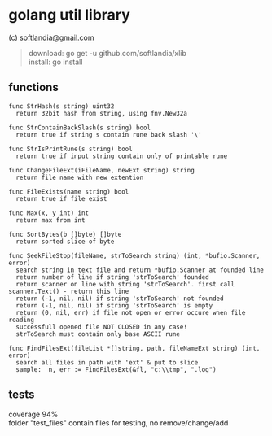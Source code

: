 # golang util library #

(c) softlandia@gmail.com

>download: go get -u github.com/softlandia/xlib  
>install: go install

## functions ##

    func StrHash(s string) uint32
      return 32bit hash from string, using fnv.New32a

    func StrContainBackSlash(s string) bool
      return true if string s contain rune back slash '\'

    func StrIsPrintRune(s string) bool  
      return true if input string contain only of printable rune

    func ChangeFileExt(iFileName, newExt string) string  
      return file name with new extention

    func FileExists(name string) bool  
      return true if file exist

    func Max(x, y int) int
      return max from int

    func SortBytes(b []byte) []byte
      return sorted slice of byte

    func SeekFileStop(fileName, strToSearch string) (int, *bufio.Scanner, error)
      search string in text file and return *bufio.Scanner at founded line
      return number of line if string 'strToSearch' founded
      return scanner on line with string 'strToSearch'. first call scanner.Text() - return this line
      return (-1, nil, nil) if string 'strToSearch' not founded
      return (-1, nil, nil) if string 'strToSearch' is empty
      return (0, nil, err) if file not open or error occure when file reading
      successfull opened file NOT CLOSED in any case!
      strToSearch must contain only base ASCII rune

    func FindFilesExt(fileList *[]string, path, fileNameExt string) (int, error)  
      search all files in path with 'ext' & put to slice
      sample:  n, err := FindFilesExt(&fl, "c:\\tmp", ".log")

## tests ##

coverage 94%  
folder "test_files" contain files for testing, no remove/change/add
